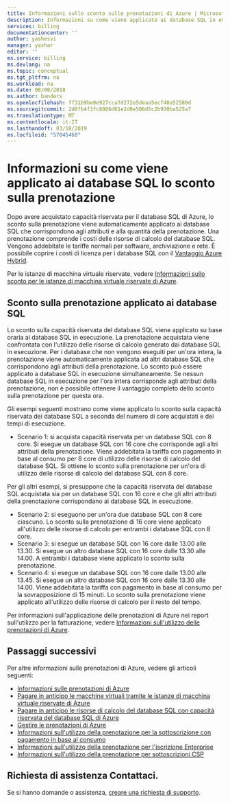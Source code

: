 ```yaml
---
title: Informazioni sullo sconto sulle prenotazioni di Azure | Microsoft Docs
description: Informazioni su come viene applicato ai database SQL in esecuzione lo sconto sulla prenotazione.
services: billing
documentationcenter: ''
author: yashesvi
manager: yashar
editor: ''
ms.service: billing
ms.devlang: na
ms.topic: conceptual
ms.tgt_pltfrm: na
ms.workload: na
ms.date: 08/08/2018
ms.author: banders
ms.openlocfilehash: ff31b9be0e927cca7d272e5deaa5ecf48a52580d
ms.sourcegitcommit: 2d0fb4f3fc8086d61e2d8e506d5c2b930ba525a7
ms.translationtype: MT
ms.contentlocale: it-IT
ms.lasthandoff: 03/18/2019
ms.locfileid: "57845460"
---
```

# <a name="understand-how-an-azure-reservation-discount-is-applied-to-sql-databases"></a>Informazioni su come viene applicato ai database SQL lo sconto sulla prenotazione

Dopo avere acquistato capacità riservata per il database SQL di Azure, lo sconto sulla prenotazione viene automaticamente applicato ai database SQL che corrispondono agli attributi e alla quantità della prenotazione. Una prenotazione comprende i costi delle risorse di calcolo del database SQL. Vengono addebitate le tariffe normali per software, archiviazione e rete. È possibile coprire i costi di licenza per i database SQL con il [Vantaggio Azure Hybrid](https://azure.microsoft.com/pricing/hybrid-benefit/).

Per le istanze di macchina virtuale riservate, vedere [Informazioni sullo sconto per le istanze di macchina virtuale riservate di Azure](billing-understand-vm-reservation-charges.md).

## <a name="reservation-discount-applied-to-sql-databases"></a>Sconto sulla prenotazione applicato ai database SQL

 Lo sconto sulla capacità riservata del database SQL viene applicato su base oraria ai database SQL in esecuzione. La prenotazione acquistata viene confrontata con l'utilizzo delle risorse di calcolo generato dai database SQL in esecuzione. Per i database che non vengono eseguiti per un'ora intera, la prenotazione viene automaticamente applicata ad altri database SQL che corrispondono agli attributi della prenotazione. Lo sconto può essere applicato a database SQL in esecuzione simultaneamente. Se nessun database SQL in esecuzione per l'ora intera corrisponde agli attributi della prenotazione, non è possibile ottenere il vantaggio completo dello sconto sulla prenotazione per questa ora.

Gli esempi seguenti mostrano come viene applicato lo sconto sulla capacità riservata dei database SQL a seconda del numero di core acquistati e dei tempi di esecuzione.

- Scenario 1: si acquista capacità riservata per un database SQL con 8 core. Si esegue un database SQL con 16 core che corrisponde agli altri attributi della prenotazione. Viene addebitata la tariffa con pagamento in base al consumo per 8 core di utilizzo delle risorse di calcolo del database SQL. Si ottiene lo sconto sulla prenotazione per un'ora di utilizzo delle risorse di calcolo del database SQL con 8 core.

Per gli altri esempi, si presuppone che la capacità riservata del database SQL acquistata sia per un database SQL con 16 core e che gli altri attributi della prenotazione corrispondano ai database SQL in esecuzione.

- Scenario 2: si eseguono per un'ora due database SQL con 8 core ciascuno. Lo sconto sulla prenotazione di 16 core viene applicato all'utilizzo delle risorse di calcolo per entrambi i database SQL con 8 core.
- Scenario 3: si esegue un database SQL con 16 core dalle 13.00 alle 13.30. Si esegue un altro database SQL con 16 core dalle 13.30 alle 14.00. A entrambi i database viene applicato lo sconto sulla prenotazione.
- Scenario 4: si esegue un database SQL con 16 core dalle 13.00 alle 13.45. Si esegue un altro database SQL con 16 core dalle 13.30 alle 14.00. Viene addebitata la tariffa con pagamento in base al consumo per la sovrapposizione di 15 minuti. Lo sconto sulla prenotazione viene applicato all'utilizzo delle risorse di calcolo per il resto del tempo.

Per informazioni sull'applicazione delle prenotazioni di Azure nei report sull'utilizzo per la fatturazione, vedere [Informazioni sull'utilizzo delle prenotazioni di Azure](https://go.microsoft.com/fwlink/?linkid=862757).

## <a name="next-steps"></a>Passaggi successivi

Per altre informazioni sulle prenotazioni di Azure, vedere gli articoli seguenti:

- [Informazioni sulle prenotazioni di Azure](billing-save-compute-costs-reservations.md)
- [Pagare in anticipo le macchine virtuali tramite le istanze di macchina virtuale riservate di Azure](../virtual-machines/windows/prepay-reserved-vm-instances.md)
- [Pagare in anticipo le risorse di calcolo del database SQL con capacità riservata del database SQL di Azure](../sql-database/sql-database-reserved-capacity.md)
- [Gestire le prenotazioni di Azure](billing-manage-reserved-vm-instance.md)
- [Informazioni sull'utilizzo della prenotazione per la sottoscrizione con pagamento in base al consumo](billing-understand-reserved-instance-usage.md)
- [Informazioni sull'utilizzo della prenotazione per l'iscrizione Enterprise](billing-understand-reserved-instance-usage-ea.md)
- [Informazioni sull'utilizzo della prenotazione per sottoscrizioni CSP](https://docs.microsoft.com/partner-center/azure-reservations)

## <a name="need-help-contact-us"></a>Richiesta di assistenza Contattaci.

Se si hanno domande o assistenza, [creare una richiesta di supporto](https://go.microsoft.com/fwlink/?linkid=2083458).
